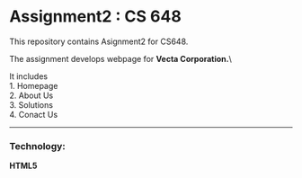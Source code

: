 # Assignment2 : CS 648

This repository contains Asignment2 for CS648.

The assignment develops webpage for **Vecta Corporation.**\

It includes\
	1. Homepage\
	2. About Us\
	3. Solutions\
	4. Conact Us
	
***
### Technology:

**HTML5**



